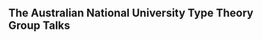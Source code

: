 The Australian National University Type Theory Group Talks
------------------------------------------------------------


